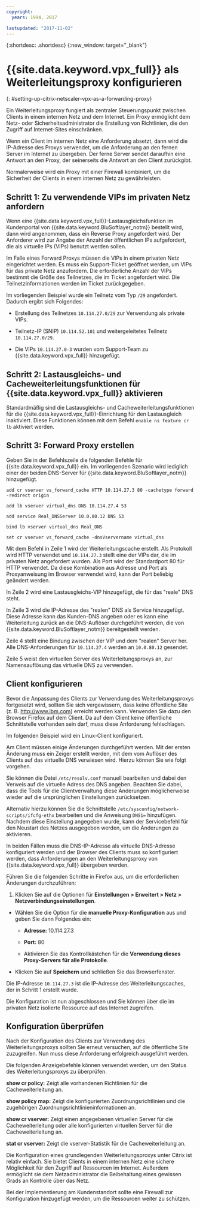 ```yaml
---
copyright:
  years: 1994, 2017

lastupdated: "2017-11-02"
---
```


{:shortdesc: .shortdesc}
{:new_window: target="_blank"}

# {{site.data.keyword.vpx_full}} als Weiterleitungsproxy konfigurieren
{: #setting-up-citrix-netscaler-vpx-as-a-forwarding-proxy}

Ein Weiterleitungsproxy fungiert als zentraler Steuerungspunkt zwischen Clients in einem internen Netz und dem Internet. Ein Proxy ermöglicht dem Netz- oder Sicherheitsadministrator die Erstellung von Richtlinien, die den Zugriff auf Internet-Sites einschränken.

Wenn ein Client im internen Netz eine Anforderung absetzt, dann wird die IP-Adresse des Proxys verwendet, um die Anforderung an den fernen Server im Internet zu übergeben. Der ferne Server sendet daraufhin eine Antwort an den Proxy, der seinerseits die Antwort an den Client zurückgibt.

Normalerweise wird ein Proxy mit einer Firewall kombiniert, um die Sicherheit der Clients in einem internen Netz zu gewährleisten.

## Schritt 1: Zu verwendende VIPs im privaten Netz anfordern 

Wenn eine {{site.data.keyword.vpx_full}}-Lastausgleichsfunktion im Kundenportal von {{site.data.keyword.BluSoftlayer_notm}} bestellt wird, dann wird angenommen, dass ein Reverse Proxy angefordert wird. Der Anforderer wird zur Angabe der Anzahl der öffentlichen IPs aufgefordert, die als virtuelle IPs (VIPs) benutzt werden sollen.

Im Falle eines Forward Proxys müssen die VIPs in einem privaten Netz eingerichtet werden. Es muss ein Support-Ticket geöffnet werden, um VIPs für das private Netz anzufordern. Die erforderliche Anzahl der VIPs bestimmt die Größe des Teilnetzes, die im Ticket angefordert wird. Die Teilnetzinformationen werden im Ticket zurückgegeben.

Im vorliegenden Beispiel wurde ein Teilnetz vom Typ `/29` angefordert. Dadurch ergibt sich Folgendes:

* Erstellung des Teilnetzes `10.114.27.0/29` zur Verwendung als private VIPs.

* Teilnetz-IP (SNIP) `10.114.52.101` und weitergeleitetes Teilnetz `10.114.27.0/29`.

* Die VIPs `10.114.27.0-3` wurden vom Support-Team zu {{site.data.keyword.vpx_full}} hinzugefügt.

## Schritt 2: Lastausgleichs- und Cacheweiterleitungsfunktionen für {{site.data.keyword.vpx_full}} aktivieren

Standardmäßig sind die Lastausgleichs- und Cacheweiterleitungsfunktionen für die {{site.data.keyword.vpx_full}}-Einrichtung für den Lastausgleich inaktiviert. Diese Funktionen können mit dem Befehl `enable ns feature cr lb` aktiviert werden.


## Schritt 3: Forward Proxy erstellen

Geben Sie in der Befehlszeile die folgenden Befehle für {{site.data.keyword.vpx_full}} ein. Im vorliegenden Szenario wird lediglich einer der beiden DNS-Server für {{site.data.keyword.BluSoftlayer_notm}} hinzugefügt.  

```
add cr vserver vs_forward_cache HTTP 10.114.27.3 80 -cachetype forward -redirect origin

add lb vserver virtual_dns DNS 10.114.27.4 53

add service Real_DNSServer 10.0.80.12 DNS 53

bind lb vserver virtual_dns Real_DNS

set cr vserver vs_forward_cache -dnsVservername virtual_dns
```

Mit dem Befehl in Zeile 1 wird der Weiterleitungscache erstellt. Als Protokoll wird HTTP verwendet und `10.114.27.3` stellt eine der VIPs dar, die im privaten Netz angefordert wurden. Als Port wird der Standardport 80 für HTTP verwendet. Da diese Kombination aus Adresse und Port als Proxyanweisung im Browser verwendet wird, kann der Port beliebig geändert werden.

In Zeile 2 wird eine Lastausgleichs-VIP hinzugefügt, die für das "reale" DNS steht.

In Zeile 3 wird die IP-Adresse des "realen" DNS als Service hinzugefügt. Diese Adresse kann das Kunden-DNS angeben oder es kann eine Weiterleitung zurück an die DNS-Auflöser durchgeführt werden, die von {{site.data.keyword.BluSoftlayer_notm}} bereitgestellt werden.

Zeile 4 stellt eine Bindung zwischen der VIP und dem "realen" Server her. Alle DNS-Anforderungen für `10.114.27.4` werden an `10.0.80.12` gesendet.

Zeile 5 weist den virtuellen Server des Weiterleitungsproxys an, zur Namensauflösung das virtuelle DNS zu verwenden.

## Client konfigurieren

Bevor die Anpassung des Clients zur Verwendung des Weiterleitungsproxys fortgesetzt wird, sollten Sie sich vergewissern, dass keine öffentliche Site (z. B. http://www.ibm.com) erreicht werden kann. Verwenden Sie dazu den Browser Firefox auf dem Client. Da auf dem Client keine öffentliche Schnittstelle vorhanden sein darf, muss diese Anforderung fehlschlagen. 

Im folgenden Beispiel wird ein Linux-Client konfiguriert.

Am Client müssen einige Änderungen durchgeführt werden. Mit der ersten Änderung muss ein Zeiger erstellt werden, mit dem vom Auflöser des Clients auf das virtuelle DNS verwiesen wird. Hierzu können Sie wie folgt vorgehen.

Sie können die Datei `/etc/resolv.conf` manuell bearbeiten und dabei den Verweis auf die virtuelle Adress des DNS angeben. Beachten Sie dabei, dass die Tools für die Clientverwaltung diese Änderungen möglicherweise wieder auf die ursprünglichen Einstellungen zurücksetzen.  

Alternativ hierzu können Sie die Schnittstelle `/etc/sysconfig/network-scripts/ifcfg-ethx` bearbeiten und die Anweisung `DNS1=` hinzufügen. Nachdem diese Einstellung angegeben wurde, kann der Servicebefehl für den Neustart des Netzes ausgegeben werden, um die Änderungen zu aktivieren.

In beiden Fällen muss die DNS-IP-Adresse als virtuelle DNS-Adresse konfiguriert werden und der Browser des Clients muss so konfiguriert werden, dass Anforderungen an den Weiterleitungsproxy von {{site.data.keyword.vpx_full}} übergeben werden.

Führen Sie die folgenden Schritte in Firefox aus, um die erforderlichen Änderungen durchzuführen:

1. Klicken Sie auf die Optionen für **Einstellungen > Erweitert > Netz > Netzverbindungseinstellungen**.

* Wählen Sie die Option für die **manuelle Proxy-Konfiguration** aus und geben Sie dann Folgendes ein:

  * **Adresse:** 10.114.27.3

  * **Port:** 80

  * Aktivieren Sie das Kontrollkästchen für die **Verwendung dieses Proxy-Servers für alle Protokolle**.

* Klicken Sie auf **Speichern** und schließen Sie das Browserfenster.

Die IP-Adresse `10.114.27.3` ist die IP-Adresse des Weiterleitungscaches, der in Schritt 1 erstellt wurde.

Die Konfiguration ist nun abgeschlossen und Sie können über die im privaten Netz isolierte Ressource auf das Internet zugreifen.

## Konfiguration überprüfen

Nach der Konfiguration des Clients zur Verwendung des Weiterleitungsproxys sollten Sie erneut versuchen, auf die öffentliche Site zuzugreifen. Nun muss diese Anforderung erfolgreich ausgeführt werden.

Die folgenden Anzeigebefehle können verwendet werden, um den Status des Weiterleitungsproxys zu überprüfen.

**show cr policy:** Zeigt alle vorhandenen Richtlinien für die Cacheweiterleitung an.

**show policy map:** Zeigt die konfigurierten Zuordnungsrichtlinien und die zugehörigen Zuordnungsrichtlinieninformationen an.

**show cr vserver:** Zeigt einen angegebenen virtuellen Server für die Cacheweiterleitung oder alle konfigurierten virtuellen Server für die Cacheweiterleitung an.

**stat cr vserver:** Zeigt die vserver-Statistik für die Cacheweiterleitung an.

Die Konfiguration eines grundlegenden Weiterleitungsproxys unter Citrix ist relativ einfach. Sie bietet Clients in einem internen Netz eine sichere Möglichkeit für den Zugriff auf Ressourcen im Internet. Außerdem ermöglicht sie dem Netzadministrator die Beibehaltung eines gewissen Grads an Kontrolle über das Netz.

Bei der Implementierung am Kundenstandort sollte eine Firewall zur Konfiguration hinzugefügt werden, um die Ressourcen weiter zu schützen.
